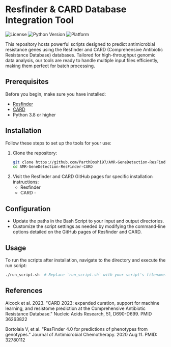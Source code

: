 # Resfinder & CARD Database Integration Tool

![License](https://img.shields.io/badge/license-MIT-green)
![Python Version](https://img.shields.io/badge/python-3.8+-blue.svg)
![Platform](https://img.shields.io/badge/platform-linux-lightgrey)

This repository hosts powerful scripts designed to predict antimicrobial resistance genes using the Resfinder and CARD (Comprehensive Antibiotic Resistance Database) databases. Tailored for high-throughput genomic data analysis, our tools are ready to handle multiple input files efficiently, making them perfect for batch processing.

## Prerequisites

Before you begin, make sure you have installed:

- [Resfinder](https://github.com/cadms/resfinder)
- [CARD](https://github.com/arpcard/rgi)
- Python 3.8 or higher

## Installation
Follow these steps to set up the tools for your use:

1. Clone the repository:
   ```bash
   git clone https://github.com/ParthDoshi97/AMR-GeneDetection-ResFinder-CARD.git
   cd AMR-GeneDetection-ResFinder-CARD
   ```
2. Visit the Resfinder and CARD GitHub pages for specific installation instructions:
   - Resfinder
   - CARD -
   

## Configuration
- Update the paths in the Bash Script to your input and output directories.
-  Customize the script settings as needed by modifying the command-line options detailed on the GitHub pages of Resfinder and CARD.

## Usage
To run the scripts after installation, navigate to the directory and execute the run script:
```bash                                                    Copy code
./run_script.sh  # Replace `run_script.sh` with your script's filename.
```
## References
Alcock et al. 2023. "CARD 2023: expanded curation, support for machine learning, and resistome prediction at the Comprehensive Antibiotic Resistance Database." Nucleic Acids Research, 51, D690-D699. PMID 36263822

Bortolaia V, et al. "ResFinder 4.0 for predictions of phenotypes from genotypes." Journal of Antimicrobial Chemotherapy. 2020 Aug 11. PMID: 32780112
